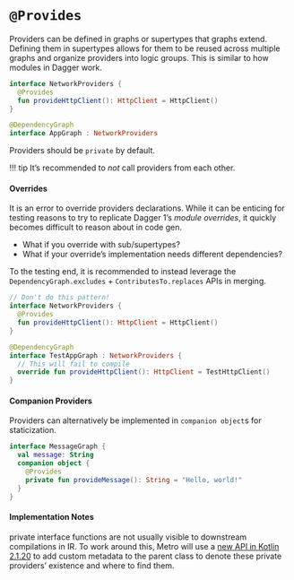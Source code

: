 # `@Provides`

Providers can be defined in graphs or supertypes that graphs extend. Defining them in supertypes allows for them to be reused across multiple graphs and organize providers into logic groups. This is similar to how modules in Dagger work.

```kotlin
interface NetworkProviders {
  @Provides
  fun provideHttpClient(): HttpClient = HttpClient()
}

@DependencyGraph
interface AppGraph : NetworkProviders
```

Providers should be `private` by default.

!!! tip
    It’s recommended to *not* call providers from each other.

#### Overrides

It is an error to override providers declarations. While it can be enticing for testing reasons to try to replicate Dagger 1’s *module overrides*, it quickly becomes difficult to reason about in code gen.

* What if you override with sub/supertypes?
* What if your override’s implementation needs different dependencies?

To the testing end, it is recommended to instead leverage the `DependencyGraph.excludes` \+ `ContributesTo.replaces` APIs in merging.

```kotlin
// Don't do this pattern!
interface NetworkProviders {
  @Provides
  fun provideHttpClient(): HttpClient = HttpClient()
}

@DependencyGraph
interface TestAppGraph : NetworkProviders {
  // This will fail to compile
  override fun provideHttpClient(): HttpClient = TestHttpClient()
}
```

#### Companion Providers

Providers can alternatively be implemented in `companion object`s for staticization.

```kotlin
interface MessageGraph {
  val message: String
  companion object {
    @Provides
    private fun provideMessage(): String = "Hello, world!"
  }
}
```

#### Implementation Notes

private interface functions are not usually visible to downstream compilations in IR. To work around this, Metro will use a [new API in Kotlin 2.1.20](https://github.com/JetBrains/kotlin/blob/b2bceb12ef57664c4f9b168157c3a097a81a6e5f/compiler/ir/backend.common/src/org/jetbrains/kotlin/backend/common/extensions/IrGeneratedDeclarationsRegistrar.kt#L26) to add custom metadata to the parent class to denote these private providers’ existence and where to find them.
